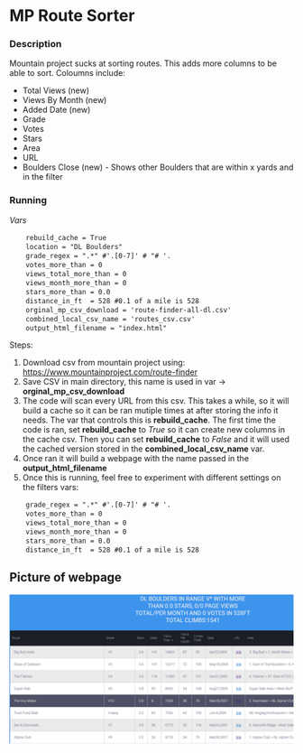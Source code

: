# MP Route Sorter

### Description
Mountain project sucks at sorting routes. This adds more columns to be able to sort. Coloumns include:
- Total Views (new)
- Views By Month (new)
- Added Date (new)
- Grade
- Votes
- Stars
- Area
- URL
- Boulders Close (new) - Shows other Boulders that are within x yards and in the filter

### Running

*Vars*
```    
    rebuild_cache = True
    location = "DL Boulders"
    grade_regex = ".*" #'.[0-7]' # "# '.
    votes_more_than = 0
    views_total_more_than = 0
    views_month_more_than = 0
    stars_more_than = 0.0
    distance_in_ft  = 528 #0.1 of a mile is 528
    orginal_mp_csv_download = 'route-finder-all-dl.csv'
    combined_local_csv_name = 'routes_csv.csv'
    output_html_filename = "index.html"
```

Steps:
1. Download csv from mountain project using: https://www.mountainproject.com/route-finder
2. Save CSV in main directory, this name is used in var -> **orginal_mp_csv_download**
3. The code will scan every URL  from this csv. This takes a while, so it will build a cache so it can be ran mutiple times at after storing the info it needs. The var that controls this is **rebuild_cache**. The first time the code is ran, set **rebuild_cache** to *True* so it can create new columns in the cache csv. Then you can set **rebuild_cache** to *False* and it will used the cached version stored in the **combined_local_csv_name** var.
4. Once ran it will build a webpage with the name passed in the **output_html_filename**
5. Once this is running, feel free to experiment with different settings on the filters vars:

```
    grade_regex = ".*" #'.[0-7]' # "# '.
    votes_more_than = 0
    views_total_more_than = 0
    views_month_more_than = 0
    stars_more_than = 0.0
    distance_in_ft  = 528 #0.1 of a mile is 528
```

## Picture of webpage

![page](https://github.com/ky-nolan/mp/blob/master/static/screenshot.png)